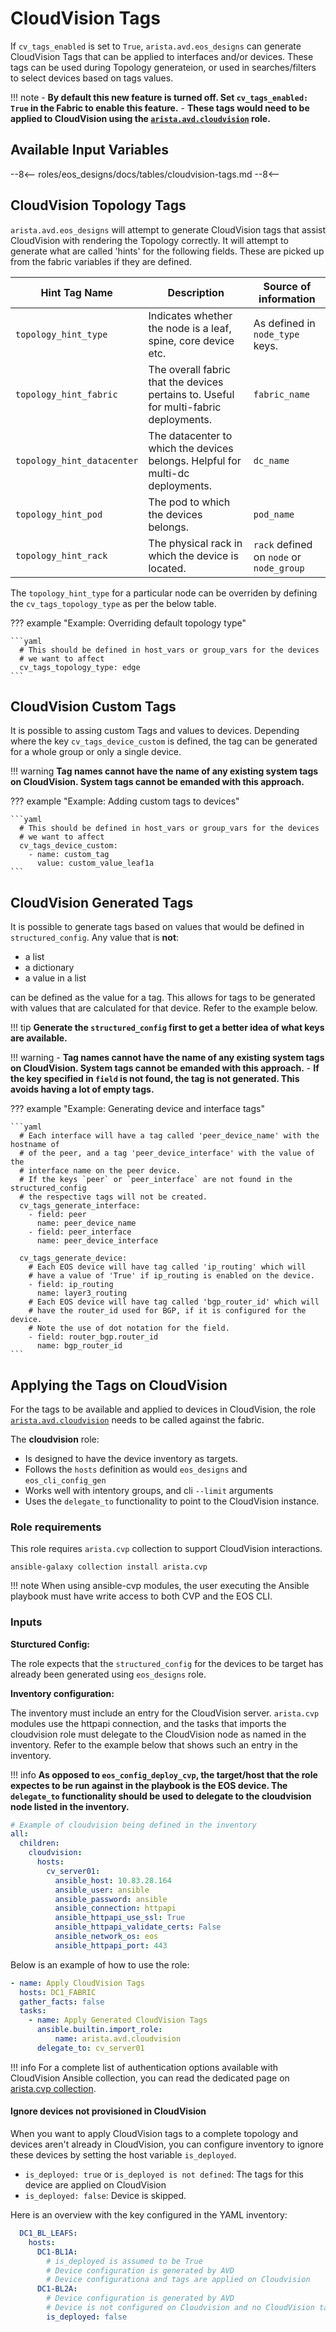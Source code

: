 <!--
  ~ Copyright (c) 2023 Arista Networks, Inc.
  ~ Use of this source code is governed by the Apache License 2.0
  ~ that can be found in the LICENSE file.
  -->

# CloudVision Tags

If  `cv_tags_enabled` is set to `True`, `arista.avd.eos_designs` can generate CloudVision Tags that can be applied to interfaces and/or devices. These tags can be used during Topology generateion, or used in searches/filters to select devices based on tags values.

!!! note
    - **By default this new feature is turned off. Set `cv_tags_enabled: True` in the Fabric to enable this feature.**
    - **These tags would need to be applied to CloudVision using the [`arista.avd.cloudvision`](../../../cloudvision/README.md) role.**

## Available Input Variables

--8<--
roles/eos_designs/docs/tables/cloudvision-tags.md
--8<--

## CloudVision Topology Tags

`arista.avd.eos_designs` will attempt to generate CloudVision tags that assist CloudVision with rendering the Topology correctly.
It will attempt to generate what are called 'hints' for the following fields. These are picked up from the fabric variables if they are defined.

| Hint Tag Name | Description | Source of information |
| ---------- | ----------- |--------------------- |
| `topology_hint_type` | Indicates whether the node is a leaf, spine, core device etc. | As defined in `node_type` keys. |
| `topology_hint_fabric` | The overall fabric that the devices pertains to. Useful for multi-fabric deployments. | `fabric_name` |
| `topology_hint_datacenter` | The datacenter to which the devices belongs. Helpful for multi-dc deployments. | `dc_name` |
| `topology_hint_pod` | The pod to which the devices belongs. | `pod_name` |
| `topology_hint_rack` | The physical rack in which the device is located. | `rack` defined on `node` or `node_group` |

The `topology_hint_type` for a particular node can be overriden by defining the `cv_tags_topology_type` as per the below table.

??? example "Example: Overriding default topology type"

    ```yaml
      # This should be defined in host_vars or group_vars for the devices
      # we want to affect
      cv_tags_topology_type: edge
    ```

## CloudVision Custom Tags

It is possible to assing custom Tags and values to devices. Depending where the key `cv_tags_device_custom` is defined, the tag can be generated for a whole group or only a single device.

!!! warning
    **Tag names cannot have the name of any existing system tags on CloudVision. System tags cannot be emanded with this approach.**

??? example "Example: Adding custom tags to devices"

    ```yaml
      # This should be defined in host_vars or group_vars for the devices
      # we want to affect
      cv_tags_device_custom:
        - name: custom_tag
          value: custom_value_leaf1a
    ```

## CloudVision Generated Tags

It is possible to generate tags based on values that would be defined in `structured_config`. Any value that is **not**:

- a list
- a dictionary
- a value in a list

can be defined as the value for a tag. This allows for tags to be generated with values that are calculated for that device. Refer to the example below.

!!! tip
    **Generate the `structured_config` first to get a better idea of what keys are available.**

!!! warning
    - **Tag names cannot have the name of any existing system tags on CloudVision. System tags cannot be emanded with this approach.**
    - **If the key specified in `field` is not found, the tag is not generated. This avoids having a lot of empty tags.**

??? example "Example: Generating device and interface tags"

    ```yaml
      # Each interface will have a tag called 'peer_device_name' with the hostname of
      # of the peer, and a tag 'peer_device_interface' with the value of the
      # interface name on the peer device.
      # If the keys `peer` or `peer_interface` are not found in the structured_config
      # the respective tags will not be created.
      cv_tags_generate_interface:
        - field: peer
          name: peer_device_name
        - field: peer_interface
          name: peer_device_interface

      cv_tags_generate_device:
        # Each EOS device will have tag called 'ip_routing' which will
        # have a value of 'True' if ip_routing is enabled on the device.
        - field: ip_routing
          name: layer3_routing
        # Each EOS device will have tag called 'bgp_router_id' which will
        # have the router_id used for BGP, if it is configured for the device.
        # Note the use of dot notation for the field.
        - field: router_bgp.router_id
          name: bgp_router_id
    ```

## Applying the Tags on CloudVision

For the tags to be available and applied to devices in CloudVision, the role [`arista.avd.cloudvision`](./../../../cloudvision/README.md) needs to be called against the fabric.

The **cloudvision** role:

- Is designed to have the device inventory as targets.
- Follows the `hosts` definition as would `eos_designs` and `eos_cli_config_gen`
- Works well with intentory groups, and cli `--limit` arguments
- Uses the `delegate_to` functionality to point to the CloudVision instance.

### Role requirements

This role requires `arista.cvp` collection to support CloudVision interactions.

```shell
ansible-galaxy collection install arista.cvp
```

!!! note
    When using ansible-cvp modules, the user executing the Ansible playbook must have write access to both CVP and the EOS CLI.

### Inputs

**Sturctured Config:**

The role expects that the `structured_config` for the devices to be target has already been generated using `eos_designs` role.

**Inventory configuration:**

The inventory must include an entry for the CloudVision server.
`arista.cvp` modules use the httpapi connection, and the tasks that imports the cloudvision role must delegate to the CloudVision node as named in the inventory. Refer to the example below that shows such an entry in the inventory.

!!! info
    **As opposed to `eos_config_deploy_cvp`, the target/host that the role expectes to be run against in the playbook is the EOS device. The `delegate_to` functionality should be used to delegate to the cloudvision node listed in the inventory.**

```yaml
# Example of cloudvision being defined in the inventory
all:
  children:
    cloudvision:
      hosts:
        cv_server01:
          ansible_host: 10.83.28.164
          ansible_user: ansible
          ansible_password: ansible
          ansible_connection: httpapi
          ansible_httpapi_use_ssl: True
          ansible_httpapi_validate_certs: False
          ansible_network_os: eos
          ansible_httpapi_port: 443
```

Below is an example of how to use the role:

```yaml
- name: Apply CloudVision Tags
  hosts: DC1_FABRIC
  gather_facts: false
  tasks:
    - name: Apply Generated CloudVision Tags
      ansible.builtin.import_role:
          name: arista.avd.cloudvision
      delegate_to: cv_server01
```

!!! info
    For a complete list of authentication options available with CloudVision Ansible collection, you can read the dedicated page on [arista.cvp collection](https://cvp.avd.sh/en/latest/docs/how-to/cvp-authentication/).

#### Ignore devices not provisioned in CloudVision

When you want to apply CloudVision tags to a complete topology and devices aren't already in CloudVision, you can configure inventory to ignore these devices by setting the host variable `is_deployed`.

- `is_deployed: true` or `is_deployed is not defined`: The tags for this device are applied on CloudVision
- `is_deployed: false`: Device is skipped.

Here is an overview with the key configured in the YAML inventory:

```yaml
  DC1_BL_LEAFS:
    hosts:
      DC1-BL1A:
        # is_deployed is assumed to be True
        # Device configuration is generated by AVD
        # Device configurationa and tags are applied on Cloudvision
      DC1-BL2A:
        # Device configuration is generated by AVD
        # Device is not configured on Cloudvision and no CloudVision tags are applied.
        is_deployed: false
```
